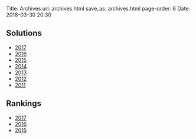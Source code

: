 Title: Archives
url: archives.html
save_as: archives.html
page-order: 6
Date: 2018-03-30 20:30

Solutions
---------

 * [2017](https://blog.ircpuzzles.org/2018/03/2017-afd-summary/)
 * [2016](https://blog.ircpuzzles.org/2017/03/2016-afd-summary/)
 * [2015](https://blog.ircpuzzles.org/2017/03/2015-afd-summary/)
 * [2014](https://web.archive.org/web/20160312065634/https://blog.freenode.net/2014/04/april-1st-2014-followup)
 * [2013](https://web.archive.org/web/20160310104531/https://blog.freenode.net/2013/04/april-1st-2013-the-aftermath)
 * [2012](https://web.archive.org/web/20160318180156/https://blog.freenode.net/2012/04/april-1st-the-aftermath)
 * [2011](https://web.archive.org/web/20150906204628/https://blog.freenode.net/2011/04/the-cat-enigma)


Rankings
--------

 * [2017](https://blog.ircpuzzles.org/2018/02/2017-april-fools-rankings/)
 * [2016](https://blog.ircpuzzles.org/2017/04/2016-april-fools-rankings/)
 * [2015](https://blog.ircpuzzles.org/2017/04/2015-april-fools-rankings/)
